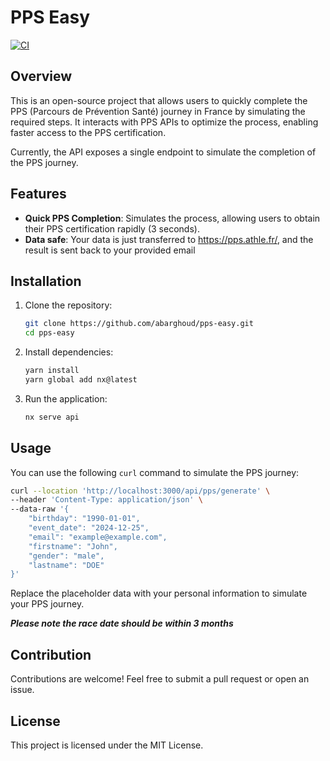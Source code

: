 
# PPS Easy

[![CI](https://github.com/abarghoud/pps-easy/actions/workflows/ci.yml/badge.svg)](https://github.com/abarghoud/pps-easy/actions/workflows/ci.yml)

## Overview

This is an open-source project that allows users to quickly complete the PPS (Parcours de Prévention Santé) journey in France by simulating the required steps. It interacts with PPS APIs to optimize the process, enabling faster access to the PPS certification.

Currently, the API exposes a single endpoint to simulate the completion of the PPS journey.

## Features

- **Quick PPS Completion**: Simulates the process, allowing users to obtain their PPS certification rapidly (3 seconds).
- **Data safe**: Your data is just transferred to https://pps.athle.fr/, and the result is sent back to your provided email

## Installation

1. Clone the repository:

   ```bash
   git clone https://github.com/abarghoud/pps-easy.git
   cd pps-easy
   ```

2. Install dependencies:

   ```bash
   yarn install
   yarn global add nx@latest
   ```

3. Run the application:

   ```bash
   nx serve api
   ```

## Usage

You can use the following `curl` command to simulate the PPS journey:

```bash
curl --location 'http://localhost:3000/api/pps/generate' \
--header 'Content-Type: application/json' \
--data-raw '{
    "birthday": "1990-01-01",
    "event_date": "2024-12-25",
    "email": "example@example.com",
    "firstname": "John",
    "gender": "male",
    "lastname": "DOE"
}'
```

Replace the placeholder data with your personal information to simulate your PPS journey.

**_Please note the race date should be within 3 months_**

## Contribution

Contributions are welcome! Feel free to submit a pull request or open an issue.

## License

This project is licensed under the MIT License.
